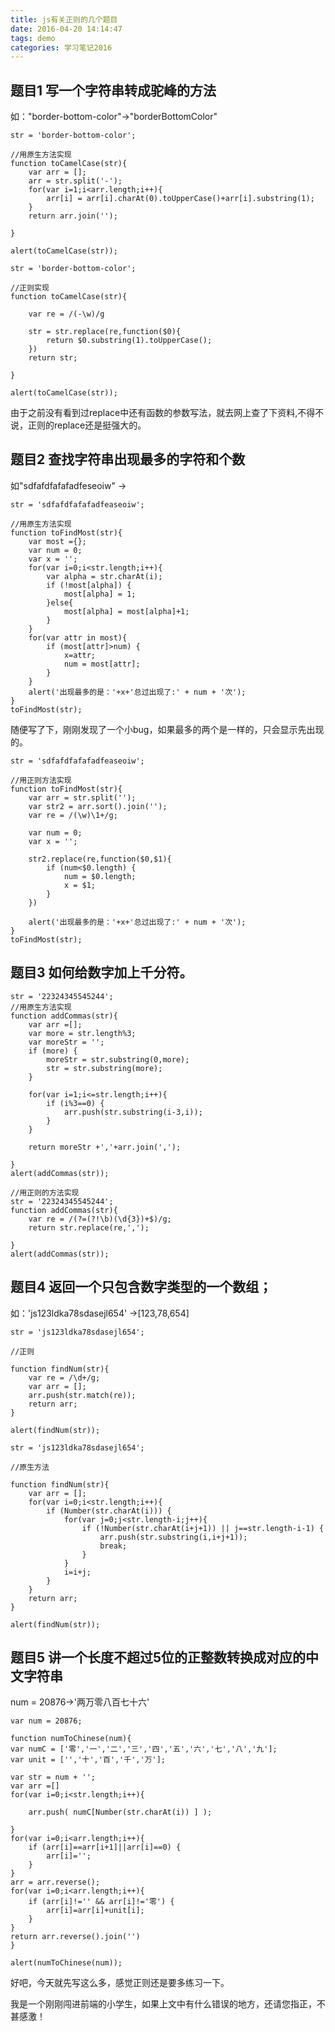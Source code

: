 ```yaml
---
title: js有关正则的几个题目
date: 2016-04-20 14:14:47
tags: demo
categories: 学习笔记2016
---
```


## 题目1  写一个字符串转成驼峰的方法
如："border-bottom-color"->"borderBottomColor"

```javascipt
str = 'border-bottom-color';

//用原生方法实现
function toCamelCase(str){
	var arr = [];
	arr = str.split('-');
	for(var i=1;i<arr.length;i++){
		arr[i] = arr[i].charAt(0).toUpperCase()+arr[i].substring(1);
	}
	return arr.join('');

}

alert(toCamelCase(str));
```
<!-- more -->
```javascipt
str = 'border-bottom-color';

//正则实现
function toCamelCase(str){

	var re = /(-\w)/g

	str = str.replace(re,function($0){
		return $0.substring(1).toUpperCase();
	})
	return str;

}

alert(toCamelCase(str));
```
由于之前没有看到过replace中还有函数的参数写法，就去网上查了下资料,不得不说，正则的replace还是挺强大的。

## 题目2 查找字符串出现最多的字符和个数
如"sdfafdfafafadfeseoiw" ->

```javascipt
str = 'sdfafdfafafadfeaseoiw';

//用原生方法实现
function toFindMost(str){
	var most ={};
	var num = 0;
	var x = '';
	for(var i=0;i<str.length;i++){
		var alpha = str.charAt(i);
		if (!most[alpha]) {
			most[alpha] = 1;
		}else{
			most[alpha] = most[alpha]+1;
		}
	}
	for(var attr in most){
		if (most[attr]>num) {
			x=attr;
			num = most[attr];
		}
	}
	alert('出现最多的是：'+x+'总过出现了:' + num + '次');
}
toFindMost(str);
```
随便写了下，刚刚发现了一个小bug，如果最多的两个是一样的，只会显示先出现的。
```javascipt
str = 'sdfafdfafafadfeaseoiw';

//用正则方法实现
function toFindMost(str){
	var arr = str.split('');
	var str2 = arr.sort().join('');
	var re = /(\w)\1+/g;

	var num = 0;
	var x = '';

	str2.replace(re,function($0,$1){
		if (num<$0.length) {
			num = $0.length;
			x = $1;
		}
	})

	alert('出现最多的是：'+x+'总过出现了:' + num + '次');
}
toFindMost(str);
```

## 题目3 如何给数字加上千分符。
```javascipt
str = '22324345545244';
//用原生方法实现
function addCommas(str){
	var arr =[];
	var more = str.length%3;
	var moreStr = '';
	if (more) {
		moreStr = str.substring(0,more);
		str = str.substring(more);
	}
	
	for(var i=1;i<=str.length;i++){
		if (i%3==0) {
			arr.push(str.substring(i-3,i));
		}
	}
	
	return moreStr +','+arr.join(',');

}
alert(addCommas(str));
```
```javascipt
//用正则的方法实现
str = '22324345545244';
function addCommas(str){
	var re = /(?=(?!\b)(\d{3})+$)/g;
	return str.replace(re,',');

}
alert(addCommas(str));
```

## 题目4 返回一个只包含数字类型的一个数组；
如：'js123ldka78sdasejl654' ->[123,78,654]

```javascipt
str = 'js123ldka78sdasejl654';

//正则

function findNum(str){
	var re = /\d+/g;
	var arr = [];
	arr.push(str.match(re));
	return arr;
}

alert(findNum(str));
```
```
str = 'js123ldka78sdasejl654';

//原生方法

function findNum(str){
	var arr = [];
	for(var i=0;i<str.length;i++){
		if (Number(str.charAt(i))) {
			for(var j=0;j<str.length-i;j++){
				if (!Number(str.charAt(i+j+1)) || j==str.length-i-1) {
					arr.push(str.substring(i,i+j+1));
					break;
				}
			}
			i=i+j;
		}
	}
	return arr;
}

alert(findNum(str));
```

## 题目5 讲一个长度不超过5位的正整数转换成对应的中文字符串
num = 20876->'两万零八百七十六'
```javascipt
var num = 20876;

function numToChinese(num){
var numC = ['零','一','二','三','四','五','六','七','八','九'];
var unit = ['','十','百','千','万'];

var str = num + '';
var arr =[]
for(var i=0;i<str.length;i++){

	arr.push( numC[Number(str.charAt(i)) ] );

}
for(var i=0;i<arr.length;i++){
	if (arr[i]==arr[i+1]||arr[i]==0) {
		arr[i]='';
	}
}
arr = arr.reverse();
for(var i=0;i<arr.length;i++){
	if (arr[i]!='' && arr[i]!='零') {
		arr[i]=arr[i]+unit[i];
	}
}
return arr.reverse().join('') 
}

alert(numToChinese(num));
```

好吧，今天就先写这么多，感觉正则还是要多练习一下。

我是一个刚刚闯进前端的小学生，如果上文中有什么错误的地方，还请您指正，不甚感激！
